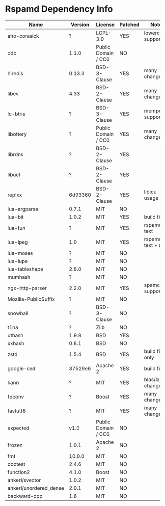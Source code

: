 # Rspamd Dependency Info

| Name                   | Version | License             | Patched | Notes               |
|------------------------|---------|---------------------|---------|---------------------|
| aho-corasick           | ?       | LGPL-3.0            | YES     | lowercase support   |
| cdb                    | 1.1.0   | Public Domain / CC0 | NO      |                     |
| hiredis                | 0.13.3  | BSD-3-Clause        | YES     | many changes        |
| libev                  | 4.33    | BSD-2-Clause        | YES     | many changes        |
| lc-btrie               | ?       | BSD-3-Clause        | YES     | mempool support     |
| libottery              | ?       | Public Domain / CC0 | YES     | many changes        |
| librdns                | ?       | BSD-2-Clause        | YES     |                     |
| libucl                 | ?       | BSD-2-Clause        | YES     |                     |
| replxx                 | 6d93360 | BSD-2-Clause        | YES     | libicu usage        |
| lua-argparse           | 0.7.1   | MIT                 | NO      |                     |
| lua-bit                | 1.0.2   | MIT                 | YES     | build fixes         |
| lua-fun                | ?       | MIT                 | YES     | rspamd text         |
| lua-lpeg               | 1.0     | MIT                 | YES     | rspamd text + alloc |
| lua-moses              | ?       | MIT                 | NO      |                     |
| lua-lupa               | ?       | MIT                 | NO      |                     |
| lua-tableshape         | 2.6.0   | MIT                 | NO      |                     |
| mumhash                | ?       | MIT                 | NO      |                     |
| ngx-http-parser        | 2.2.0   | MIT                 | YES     | spamc support       |
| Mozilla-PublicSuffix   | ?       | MIT                 | NO      |                     |
| snowball               | ?       | BSD-3-Clause        | NO      |                     |
| t1ha                   | ?       | Zlib                | NO      |                     |
| uthash                 | 1.9.8   | BSD                 | YES     |                     |
| xxhash                 | 0.8.1   | BSD                 | NO      |                     |
| zstd                   | 1.5.4   | BSD                 | YES     | build fixes only    |
| google-ced             | 37529e6 | Apache 2            | YES     | build fixes         |
| kann                   | ?       | MIT                 | YES     | blas/lapack changes |
| fpconv                 | ?       | Boost               | YES     | many changes        |
| fastutf8               | ?       | MIT                 | YES     | many changes        |
| expected               | v1.0    | Public Domain / CC0 | NO      |                     |
| frozen                 | 1.0.1   | Apache 2            | NO      |                     |
| fmt                    | 10.0.0  | MIT                 | NO      |                     |
| doctest                | 2.4.6   | MIT                 | NO      |                     |
| function2              | 4.1.0   | Boost               | NO      |                     |
| ankerl/svector         | 1.0.2   | MIT                 | NO      |                     |
| ankerl/unordered_dense | 2.0.1   | MIT                 | NO      |                     |
| backward-cpp           | 1.6     | MIT                 | NO      |                     |

